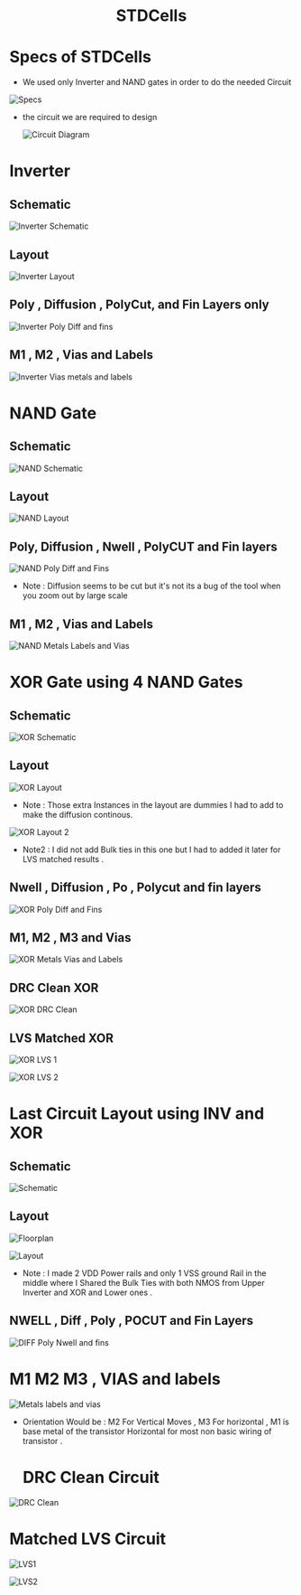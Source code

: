<div align="center">
  <h1>STDCells</h1>
</div>



# Specs of STDCells

* We used only Inverter and NAND gates in order to do the needed Circuit 


 ![Specs](https://github.com/MohamedNabil95/CC_STDCells_Layout/assets/90795738/247aafab-3812-4b25-b1d1-0d55b7786324)


* the circuit we are required to design

  ![Circuit Diagram](https://github.com/MohamedNabil95/CC_STDCells_Layout/assets/90795738/33e54206-315e-49f7-bc5d-abb77c345bd3)


# Inverter 

## Schematic

  ![Inverter Schematic](https://github.com/MohamedNabil95/CC_STDCells_Layout/assets/90795738/728f9815-5836-4fb7-808b-9b6364c7d854)


## Layout 

 ![Inverter Layout](https://github.com/MohamedNabil95/CC_STDCells_Layout/assets/90795738/bd2c7fcc-1f42-4f42-ab6f-ce62d89d2132)


 ##  Poly , Diffusion , PolyCut, and Fin Layers only 

  ![Inverter Poly Diff and fins](https://github.com/MohamedNabil95/CC_STDCells_Layout/assets/90795738/3bfa40ac-7c97-49c4-ba1d-9c09ca1c53af)


## M1 , M2 , Vias and Labels 

![Inverter Vias metals and labels](https://github.com/MohamedNabil95/CC_STDCells_Layout/assets/90795738/886b12af-3f30-44d5-8aba-fc2895ba88ae)


# NAND Gate 

## Schematic 

![NAND Schematic](https://github.com/MohamedNabil95/CC_STDCells_Layout/assets/90795738/d9322e7f-98d7-4e1d-b873-f79177b1c347)

## Layout

![NAND Layout](https://github.com/MohamedNabil95/CC_STDCells_Layout/assets/90795738/6f704431-139f-4751-8657-f77fabe5a7f9)


## Poly, Diffusion , Nwell , PolyCUT and Fin layers 

![NAND Poly Diff and Fins](https://github.com/MohamedNabil95/CC_STDCells_Layout/assets/90795738/3b8d86f0-d0de-4b40-9fb7-3944d8f01de2)


- Note : Diffusion seems to be cut but it's not its a bug of the tool when you zoom out by large scale

## M1 , M2 , Vias and Labels 

![NAND Metals Labels and Vias](https://github.com/MohamedNabil95/CC_STDCells_Layout/assets/90795738/c18fff6c-d432-4c4f-a5ad-e05d6a2d9b1f)


# XOR Gate using 4 NAND Gates 

## Schematic 

![XOR Schematic](https://github.com/MohamedNabil95/CC_STDCells_Layout/assets/90795738/25eecb92-daf1-495f-af73-4c94847414c8)


## Layout 

![XOR Layout](https://github.com/MohamedNabil95/CC_STDCells_Layout/assets/90795738/1c2673b9-8111-4ab8-ace3-0465bf17ef29)


- Note : Those extra Instances in the layout are dummies I had to add to make the diffusion continous.
  
![XOR Layout 2](https://github.com/MohamedNabil95/CC_STDCells_Layout/assets/90795738/b9a64269-78ee-470f-8e90-c3d3821600fe)

- Note2 : I did not add Bulk ties in this one but I had to added it later for LVS matched results .

## Nwell , Diffusion , Po , Polycut and fin layers

![XOR Poly Diff and Fins](https://github.com/MohamedNabil95/CC_STDCells_Layout/assets/90795738/cadb0168-94a0-4648-9f2d-33cfa3478827)


## M1, M2 , M3 and Vias 

![XOR Metals Vias and Labels](https://github.com/MohamedNabil95/CC_STDCells_Layout/assets/90795738/a9d568ab-4e63-44ee-85c2-13d357b1d5ff)



## DRC Clean XOR 

![XOR DRC Clean](https://github.com/MohamedNabil95/CC_STDCells_Layout/assets/90795738/268f6580-353a-496a-a0fc-58298ee89ed8)


## LVS Matched XOR

![XOR LVS 1](https://github.com/MohamedNabil95/CC_STDCells_Layout/assets/90795738/f592d5bf-4a3d-4897-b730-4464e1d6ad7f)


![XOR LVS 2](https://github.com/MohamedNabil95/CC_STDCells_Layout/assets/90795738/039bed8c-bc6f-4de6-a80d-58c3b1787d41)

# Last Circuit Layout using INV and XOR 

## Schematic 

![Schematic](https://github.com/MohamedNabil95/CC_STDCells_Layout/assets/90795738/beffc334-42e9-427d-99f7-60a8f5909d3c)



## Layout 

![Floorplan](https://github.com/MohamedNabil95/CC_STDCells_Layout/assets/90795738/367f2184-db7f-4bed-85cd-0bd64c69f61b)

![Layout](https://github.com/MohamedNabil95/CC_STDCells_Layout/assets/90795738/dfc6b3ea-cff9-4b3b-aab0-0a9f3c2d27d0)

  - Note : I made 2 VDD Power rails and only 1 VSS ground Rail in the middle where I Shared the Bulk Ties with both NMOS from Upper Inverter and XOR and Lower ones .

## NWELL , Diff , Poly , POCUT and Fin Layers

![DIFF Poly Nwell and fins](https://github.com/MohamedNabil95/CC_STDCells_Layout/assets/90795738/cb397695-7e60-4650-9cc0-41b68ebc00d3)


# M1 M2 M3 , VIAS and labels 

![Metals labels and vias](https://github.com/MohamedNabil95/CC_STDCells_Layout/assets/90795738/042e5ac7-3190-42e4-938c-7b38f0c2bf1c)


- Orientation Would be : M2 For Vertical Moves , M3 For horizontal , M1 is base metal of the transistor Horizontal for most non basic wiring of transistor .

  # DRC Clean Circuit 

![DRC Clean](https://github.com/MohamedNabil95/CC_STDCells_Layout/assets/90795738/61e4c738-6e6f-4a86-b5ea-c859a6026d14)


# Matched LVS Circuit

![LVS1](https://github.com/MohamedNabil95/CC_STDCells_Layout/assets/90795738/becbaeaf-0e61-44a0-96bd-d208724521ac)


![LVS2](https://github.com/MohamedNabil95/CC_STDCells_Layout/assets/90795738/2672b0ba-9f4b-468a-8d2a-7f423f2e6507)



